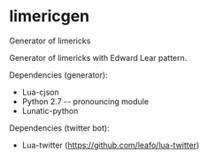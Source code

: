 # limericgen
Generator of limericks

Generator of limericks with Edward Lear pattern.

Dependencies (generator): 
- Lua-cjson
- Python 2.7
-- pronouncing module
- Lunatic-python

Dependencies (twitter bot):
- Lua-twitter (https://github.com/leafo/lua-twitter)
